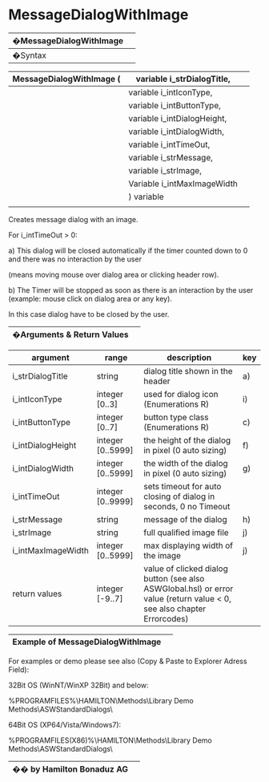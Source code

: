 # MessageDialogWithImage

| �MessageDialogWithImage |   |
| ----------------------- | - |
| �Syntax                 |   |

| MessageDialogWithImage ( | variable i\_strDialogTitle,  |   |
| ------------------------ | ---------------------------- | - |
|                          | variable i\_intIconType,     |   |
|                          | variable i\_intButtonType,   |   |
|                          | variable i\_intDialogHeight, |   |
|                          | variable i\_intDialogWidth,  |   |
|                          | variable i\_intTimeOut,      |   |
|                          | variable i\_strMessage,      |   |
|                          | variable i\_strImage,        |   |
|                          | Variable i\_intMaxImageWidth |   |
|                          | ) variable                   |   |
|                          |                              |   |

Creates message dialog with an image.

For i\_intTimeOut > 0:

a)    This dialog will be closed automatically if the timer counted down to 0 and there was no interaction by the user

(means moving mouse over dialog area or clicking header row).

b)    The Timer will be stopped as soon as there is an interaction by the user (example: mouse click on dialog area or any key).

In this case dialog have to be closed by the user.



| �Arguments & Return Values |   |
| -------------------------- | - |

| argument            | range              | description                                                                                                            | key |
| ------------------- | ------------------ | ---------------------------------------------------------------------------------------------------------------------- | --- |
| i\_strDialogTitle   | string             | dialog title shown in the header                                                                                       | a)  |
| i\_intIconType      | integer \[0..3]    | used for dialog icon (Enumerations R)                                                                                  | i)  |
| i\_intButtonType    | integer \[0..7]    | button type class (Enumerations R)                                                                                     | c)  |
| i\_intDialogHeight  | integer \[0..5999] | the height of the dialog in pixel (0 auto sizing)                                                                      | f)  |
| i\_intDialogWidth   | integer \[0..5999] | the width of the dialog in pixel (0 auto sizing)                                                                       | g)  |
| i\_intTimeOut       | integer \[0..9999] | sets timeout for auto closing of dialog in seconds, 0 no Timeout                                                       |     |
| i\_strMessage       | string             | message of the dialog                                                                                                  | h)  |
| i\_strImage         | string             | full qualified image file                                                                                              | j)  |
| i\_intMaxImageWidth | integer \[0..5999] | max displaying width of the image                                                                                      | j)  |
| return values       | integer \[-9..7]   | value of clicked dialog button (see also ASWGlobal.hsl) or error value (return value < 0, see also chapter Errorcodes) |     |

| Example of MessageDialogWithImage |   |
| --------------------------------- | - |

For examples or demo please see also (Copy & Paste to Explorer Adress Field):

32Bit OS (WinNT/WinXP 32Bit) and below:

%PROGRAMFILES%\HAMILTON\Methods\Library Demo Methods\ASWStandardDialogs\\

64Bit OS (XP64/Vista/Windows7):

%PROGRAMFILES(X86)%\HAMILTON\Methods\Library Demo Methods\ASWStandardDialogs\\

| �� by Hamilton Bonaduz AG |   |
| ------------------------- | - |
